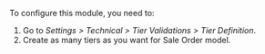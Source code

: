 To configure this module, you need to:

1.  Go to *Settings \> Technical \> Tier Validations \> Tier
    Definition*.
2.  Create as many tiers as you want for Sale Order model.

